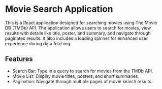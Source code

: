 # Movie Search Application

This is a React application designed for searching movies using The Movie DB (TMDb) API. The application allows users to search for movies, view results with details like title, poster, and summary, and navigate through paginated results. It also includes a loading spinner for enhanced user experience during data fetching.

## Features

- Search Bar: Type in a query to search for movies from the TMDb API.
- Movie List: Display movie titles, posters, and short summaries.
- Pagination: Navigate through multiple pages of movie search results.
